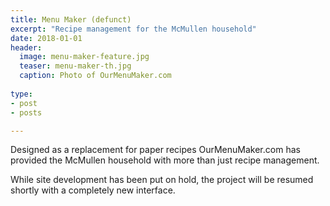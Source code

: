 ```yaml
---
title: Menu Maker (defunct)
excerpt: "Recipe management for the McMullen household"
date: 2018-01-01
header:
  image: menu-maker-feature.jpg
  teaser: menu-maker-th.jpg
  caption: Photo of OurMenuMaker.com
  
type:
- post
- posts

---
```


Designed as a replacement for paper recipes OurMenuMaker.com has provided the McMullen household with 
more than just recipe management.

While site development has been put on hold, the project will be resumed shortly with a completely new interface.